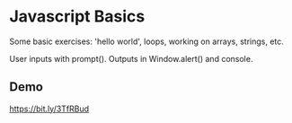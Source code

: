 # Javascript Basics

Some basic exercises: 'hello world', loops, working on arrays, strings, etc.

User inputs with prompt().
Outputs in Window.alert() and console.

## Demo
https://bit.ly/3TfRBud




